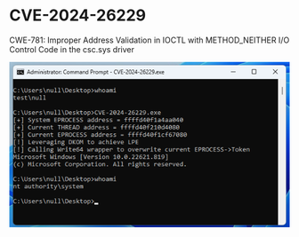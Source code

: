 # CVE-2024-26229
CWE-781: Improper Address Validation in IOCTL with METHOD_NEITHER I/O Control Code in the csc.sys driver

![csc](csc.png)
